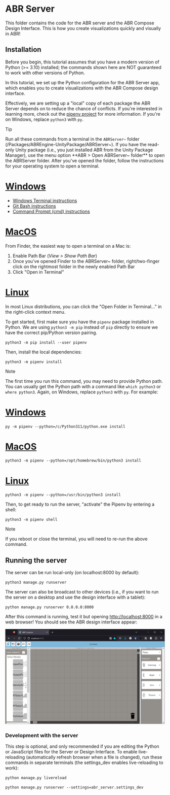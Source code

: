 # ABR Server

This folder contains the code for the ABR server and the ABR Compose Design
Interface. This is how you create visualizations quickly and visually in ABR!

## Installation

Before you begin, this tutorial assumes that you have a modern version of Python
(>= 3.10) installed; the commands shown here are NOT guaranteed to work with
other versions of Python.

In this tutorial, we set up the Python configuration for the ABR Server app,
which enables you to create visualizations with the ABR Compose design interface.

Effectively, we are setting up a "local" copy of each package the ABR Server
depends on to reduce the chance of conflicts. If you're interested in learning
more, check out the [pipenv project](https://docs.pipenv.org/) for more
information. If you're on Windows, replace `python3` with `py`.

> [!TIP]
> Run all these commands from a terminal in the `ABRServer~` folder (<Your 
> Project>/Packages/ABREngine-UnityPackage/ABRServer~). If you have the read-only
> Unity package (i.e., you just installed ABR from the Unity Package Manager), use
> the menu option **ABR > Open ABRServer~ folder** to open the ABRServer folder.
> After you've opened the folder, follow the instructions for your operating
> system to open a terminal.
> 
> # [Windows](#tab/windows)
> - [Windows Terminal
>   instructions](https://johnwargo.com/posts/2024/launch-windows-terminal/)
> - [Git Bash instructions](https://stackoverflow.com/questions/72100187/how-to-open-git-bash-from-specific-folder-in-windows-11)
> - [Command Prompt (cmd)
>   instructions](https://www.howtogeek.com/789662/how-to-open-a-cmd-window-in-a-folder-on-windows/)
>
> # [MacOS](#tab/mac)
> From Finder, the easiest way to open a terminal on a Mac is:
> 1. Enable Path Bar (*View > Show Path Bar*)
> 2. Once you've opened Finder to the ABRServer~ folder, right/two-finger click
>    on the rightmost folder in the newly enabled Path Bar
> 3. Click "Open in Terminal"
>
> # [Linux](#tab/linux)
> In most Linux distributions, you can click the "Open Folder in Terminal..." in the
> right-click context menu.

To get started, first make sure you have the `pipenv` package installed in
Python. We are using `python3 -m pip` instead of `pip` directly to ensure we
have the correct pip/Python version pairing.

```
python3 -m pip install --user pipenv
```

Then, install the local dependencies:

```
python3 -m pipenv install
```

> [!NOTE]
> The first time you run this command, you may need to provide Python path. You
> can usually get the Python path with a command like `which python3` or `where
> python3`. Again, on Windows, replace `python3` with `py`. For example:
> 
> # [Windows](#tab/windows)
> ```
> py -m pipenv --python=/c/Python311/python.exe install
> ```
>
> # [MacOS](#tab/mac)
> ```
> python3 -m pipenv --python=/opt/homebrew/bin/python3 install
> ```
>
> # [Linux](#tab/linux)
> ```
> python3 -m pipenv --python=/usr/bin/python3 install
> ```

Then, to get ready to run the server, "activate" the Pipenv by entering a shell:

```
python3 -m pipenv shell
```

> [!NOTE]
> If you reboot or close the terminal, you will need to re-run the above command.


## Running the server

The server can be run local-only (on localhost:8000 by default):

```
python3 manage.py runserver
```

The server can also be broadcast to other devices (i.e., if you want to run the
server on a desktop and use the design interface with a tablet):

```
python manage.py runserver 0.0.0.0:8000
```

After this command is running, test it but opening <http://localhost:8000> in a
web browser! You should see the ABR design interface appear:


![A screenshot of the ABR design interface loaded in a web browser.](/DocumentationSrc~/manual/resources/abr-vis-app-2-interface.png)


### Development with the server

This step is optional, and only recommended if you are editing the Python or
JavaScript files for the Server or Design Interface. To enable live-reloading
(automatically refresh browser when a file is changed), run these commands in
separate terminals (the settings_dev enables live-reloading to work):

```
python manage.py livereload
```

```
python manage.py runserver --settings=abr_server.settings_dev
```
